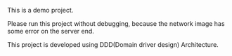 This is a demo project.

Please run this project without debugging, because the network image has some error on the server end.

This project is developed using DDD(Domain driver design) Architecture.
